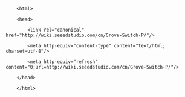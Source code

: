 <!DOCTYPE html>
        <html>
        <head>
            <link rel="canonical" href="http://wiki.seeedstudio.com/cn/Grove-Switch-P/"/>
            <meta http-equiv="content-type" content="text/html; charset=utf-8"/>
            <meta http-equiv="refresh" content="0;url=http://wiki.seeedstudio.com/cn/Grove-Switch-P/"/>
        </head>
        </html>